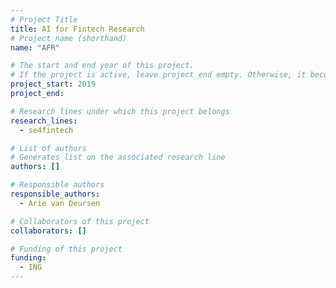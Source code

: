 ```yaml
---
# Project Title
title: AI for Fintech Research
# Project name (shorthand)
name: "AFR"

# The start and end year of this project.
# If the project is active, leave project_end empty. Otherwise, it becomes a past project.
project_start: 2019
project_end: 

# Research lines under which this project belongs
research_lines: 
  - se4fintech

# List of authors 
# Generates list on the associated research line
authors: []

# Responsible authors
responsible_authors:
  - Arie van Deursen

# Collaborators of this project
collaborators: []

# Funding of this project
funding:
  - ING
---
```

